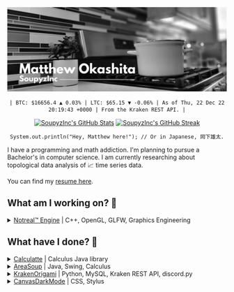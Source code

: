 <!--
  Thanks for peeking under the hood! It's pretty neat, right?

  I used <a href="https://github.com/ouuan">ouuan's</a> 
  <a href="https://github.com/ouuan/ouuan">README</a> as a guide 
  to setting up this repository's GitHub Actions to display the 
  below crypto prices.

  I'm glad you enjoyed my README enough to take a peak under 
  the hood! <3
    - Matthew Okashita | SoupyzInc (https://github.com/SoupyzInc)
-->

<img src="https://github.com/SoupyzInc/SoupyzInc/blob/master/Images/GitHub%20Banner.png" alt="Matthew Okashita | SoupyzInc">

<div align="center">
<!--START_SECTION:crypto-prices-->
<pre><code>| BTC: $16656.4 ▲ 0.03% | LTC: $65.15 ▼ -0.06% | As of Thu, 22 Dec 22 20:19:43 +0000 | From the Kraken REST API. |</code></pre>
<!--END_SECTION:crypto-prices-->
</div>
  
<p align="center">
  <a href="https://github.com/anuraghazra/github-readme-stats"><img width="48%" src="https://github-readme-stats.vercel.app/api?username=soupyzinc&count_private=true&show_icons=true&theme=dark&title_color=9aa0a6&text_coolor+9aa0a6&icon_color=CAD1D9&bg_color=00000000" alt="SoupyzInc's GitHub Stats"></a>
  <a href="https://github.com/DenverCoder1/github-readme-streak-stats"><img width="48%" src="https://github-readme-streak-stats.herokuapp.com?user=SoupyzInc&background=00000000&stroke=9AA0A6&currStreakNum=9AA0A6&fire=DD2727&ring=DD2727&sideNums=9AA0A6&sideLabels=9AA0A6&currStreakLabel=DD2727&border=9AA0A6&dates=9AA0A6" alt="SoupyzInc's GitHub Streak"></a>
</p>

<div align="center">
  <pre><code>System.out.println("Hey, Matthew here!"); // Or in Japanese, 岡下雄太.</code></pre>
</div>

<p>I have a programming and math addiction. I'm planning to pursue a Bachelor's in computer science. I am currently researching about topological data analysis of 📈 time series data.

<p>You can find my <a href="https://soupyzinc.github.io/assets/files/Matthew%20Okashita%20-%20Academic%20Resume.pdf">resume here</a>.
<!--<p>🔗 Check out my website at <a href="https://soupyzinc.github.io/">soupyzinc.github.io</a>!<br>-->

<h2>What am I working on? 🤔</h2>
<details>
<summary><a href="https://github.com/SoupyzInc/NotrealEngine">Notreal™ Engine</a> | C++, OpenGL, GLFW, Graphics Engineering</summary>
<blockquote>
  I am creating a hobby graphics engine using OpenGL and GLFW.<br><br>
  <img width="48%" src="https://github.com/SoupyzInc/NotrealEngine/blob/main/docs/97ad76/coordinates_demo.gif" alt="Many spinning boxes in 3D space with altering textures.">
</blockquote>
</details>

<h2>What have I done? 🎉</h2>
<details>
<summary><a href="https://github.com/Derivasians/Calculatte">Calculatte</a> | Calculus Java library</summary>
<blockquote>
  A simple Java calculus library. Why? Because I love math <i>and</i> programming! ❤️<br><br>
  <pre><code>// Integrate f(x) = 2x from 0 to 2.

  import io.github.derivasians.calculatte.*;

  Calculatte c = new Calculatte();
  Function TwoX = x -> 2 * x;

  double a = c.integrate(0, 2, TwoX);
  System.out.println(a);</code></pre>
</blockquote>
</details>
<details>
<summary><a href="https://github.com/SoupyzInc/AreaSoup">AreaSoup</a> | Java, Swing, Calculus</summary>
<blockquote>
  A Java Swing app to visualize different integral approximation techniques.<br><br>
  <img src="https://github.com/SoupyzInc/AreaSoup/blob/main/AreaSoup%20Demo.gif" alt="Demo of AreaSoup">
</blockquote>
</details>
<details>
<summary><a href="https://github.com/SoupyzInc/KrakenOrigami">KrakenOrigami</a> | Python, MySQL, Kraken REST API, discord.py</summary>
<blockquote>A Discord bot written in Python to paper trade crypto currencies. It utilizes 
  <a href="https://github.com/Rapptz/discord.py">discord.py</a> and MySQL to make and store paper trades. 
  Prices are taken from the <a href="https://docs.kraken.com/rest/">Kraken REST API</a> using 
  <a href="https://github.com/veox/python3-krakenex">krakenex</a>.<br><br>
  <img src="https://github.com/SoupyzInc/KrakenOrigami/blob/main/Wiki/Kraken_Showcase.png" alt="KrakenOrigami Demo">
</blockquote>
</details>
<details>
<summary><a href="https://github.com/SoupyzInc/CanvasDarkMode">CanvasDarkMode</a> | CSS, Stylus</summary>
<blockquote>An open source Stylus extension to give Canvas a dark mode. Now students can work late at night 
  without burning their retinas out!<br><br>
  <img src="https://github.com/SoupyzInc/CanvasDarkMode/blob/main/images/Dashboardv1.1.5.png" alt="CanvasDarkMode Demo">
</blockquote>
</details>
